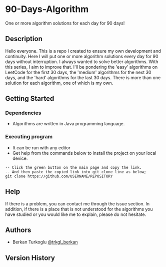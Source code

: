 # 90-Days-Algorithm
One or more algorithm solutions for each day for 90 days!

## Description
Hello everyone. This is a repo I created to ensure my own 
development and continuity. Here I will put one or more algorithm 
solutions every day for 90 days without interruption. I always wanted 
to solve better algorithms. With this series, I aim to improve that. 
I'll be pondering the 'easy' algorithms on LeetCode for the first 30 
days, the 'medium' algorithms for the next 30 days, and the 'hard' 
algorithms for the last 30 days. There is more than one solution 
for each algorithm, one of which is my own.

## Getting Started

### Dependencies

* Algorithms are written in Java programming language.


### Executing program

* It can be run with any editor
* Get help from the commands below to install the project on your local device.

```
-- Click the green button on the main page and copy the link.
-- And then paste the copied link into git clone line as below;
git clone https://github.com/USERNAME/REPOSITORY
```

## Help

If there is a problem, you can contact me through the issue section. 
In addition, if there is a place that is not understood for the 
algorithms you have studied or you would like me to explain, 
please do not hesitate.


## Authors

* Berkan Turkoglu [@trkgl_berkan](https://twitter.com/trkgl_berkan)


## Version History

